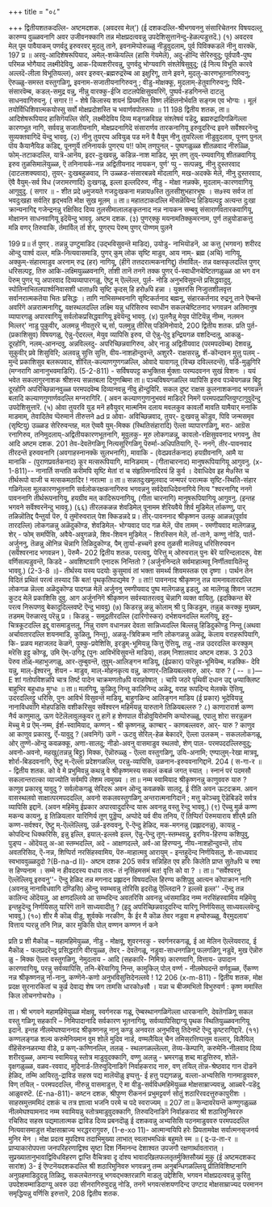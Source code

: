 +++
title = "०८"

+++
द्वितीयशतकदल्लि- अष्टमदशक. (अवदरव मेल्') 
(ई दशकदल्लि-श्रीभगवननु संसारिचेतनर विषयदल्लू कारुण्य वुळ्ळवनागि अवर उजीवनक्कागि तन्न मोक्षप्रदत्ववन्नु उपदेशिसुत्तानॆन्दु-हेळल्पडुत्तदॆ.) 
(१) अवदरव मेल् पूम पावैयाकम् पणर्वदु इरुवरवर् मुदलु ताने, इवनामॆप्पोरुळ्ळु नीडुवुदलाम्, पुर्व पिविक्कडलॆ नीनु वारक्कॆ, 
197 
प्र ॥ अरवु-आदिशेषरूपियाद, अमेल्-शय्कॆयल्लि (हासि गॆयमेलॆ), अदु-हॊन्दि सेरिरुवुदु; पूर्वपावै-पुष्प परिमळ भोगैयाद लक्ष्मीदेवियु, आक-दिव्यशरीरवन्नु, पुणर्वदु भोग्यवागि संश्लेषिसुवुदु; (ई नित्य विभूति कारवे अल्लदॆ-लीला विभूतियल्ल), अवर इरुवर्-ब्रह्मरुद्ररॆम्ब आ इक्षुरिगू, ताने इवने, मुदलु-कारणभूतनागिरुवनु; ऎरुळ्ळु-समस्त वस्तुगळिगू, इवनाम-सजातीयनागिरुवनु ; वीडु-मोक्षक्कू, मुदलाम्-हेतुवागिरुवनु; पिवि-संसारवॆम्ब, कडल्-समुद्र वन्नु, नीन्नु वारक्कु-ईजि दाटलपेक्षिसुववरिगॆ, पुष्पर्व-हडगिनन्तॆ दाटलु साधनवागिरुवनु. 
( सगार !! - 
शेषे किलास्य शयनं प्रियमस्ति विष्ण र्लक्षितनोर्भवति सङ्गम एव भोग्यः । मूलं तयोर्विधिशिवात्मकयोस्सु सर्वो मोक्षप्रदोशस्ति च भवार्णवपोतरूपः ॥ 
11 
198 
द्वितीय शतक, 
ता॥ आदिशेषरूपियाद हासिगॆयल्लि सेरि, लक्ष्मीदेविय दिव्य मङ्गळविग्रह संश्लेषवं पडॆदु, ब्रह्मरुद्रादिगळिगॆल्ला कारणभूत नागि, सर्ववन्नु सजातीयनागि, मोक्षप्रदनागिदॆ संसारार्णव तारकनागियू इरुवुदरिन्द इवने सर्वेश्वरनॆन्दु सुव्यक्तवागिदॆ यॆन्दु भाववु. 
(२) नीनु तुयर्‌प्प 
अवियुळ् पड मनॆ वै 
वैयुम् 
नीनु तुयरिल्ला नीडुवुदलाव, पूनण् पुनल् पॊय कैयानैयिड‌ कडिद्द, पूनणुर्यॆ तनिनायर्क पुणर्‌प्प 
प!! फोम् तण्‌पुनल् - पुष्पगळुळ्ळ शीतळवाद नीरुळ्ळि, फोम्-तटाकदल्लि, यात्रॆ-आनॆय, इदर-दुःखवन्नु, कडिन्न-नाश माडिद, भूम् तण् तुय्-रम्यवागियू शीतळवागियू इरुव तुळसिमालॆयुळ्ळ, ऎ तनिनायर्क-नन्न अद्वितीयनाद नायकन, पुर्ण' प्पु - सत्पन्नवु, नीनु दुस्तरवाद (दाटलशक्यवाद), तुयर्- दुःखबहुळवाद, नि उळ्ळड-संसारबन्नवे मॊदलागि, मख-अदक्कॆ मेलॆ, नीनु दुस्तरवाद, ऎवै वैयुम्-सर्व विध (जरामरणादि) दुःखगळू, इल्ला इल्लदिरुव, नीडु - मोक्षा नन्नक्कॆ, मुदलाम्-कारणवागियू आगुवुदु. 
( सगार ॥ - 
शीत प्रदे ७मुजयते गजदुःखकना मन्नाय७स्ति तुलसीशुभहारभूषः । स७स्य सर्वज तां भवदुःखहा सर्वति्र हृद्भवति मोक्ष सुख मूलम् ॥ 
ता॥ महातटाकदल्लि मॊसळॆयिन्द हिडियल्पट्टु अत्यन्त दुःखा क्रान्यनागिद्द गजेन्द्रनन्नु रक्षिसिद दिव्य तुलसीमालालङ्कृतनाद नन्न नायकन सम्बवु संसारार्णवतारकवागियू, मोक्षानन 
साधनवागियू इदॆयॆन्दु भाववु. 
अष्टम दशक. 
(३) पुणर्‌क्कु मयनामतिक्कुमरनाम, पुर्ण तन्नुयोडाकत्तु मन्नि वणर्‌ 
तिरुवाकि, र्तमार्विल् र्ता शेर्, पुणर्‌प्प‍ पॆरुम् पुणर्‌ पॊण्णम् पुलने 

199 
प्र॥ र्त पुणर्‌ . तन्नन्नु उण्टुमाडिद (उद्भविसुवन्तॆ माडिद), उयोडु- नाभियॊडनॆ, आ कत्तु (भगवन) शरीरद ऒन्दु पार्श्व दल्ल, मन्नि-नित्यवासमाडि, पुणर्‌ कुम् लोक सृष्टि माडुव, आय नाम्- ब्रह्म (अचि) नागियू, अक्कुम्-संहारमाडुव अरनाम् रुद्र (हर) नागियू, (हीगॆ तत्तदरात्मकनागिद्दु) र्तमार्विल्- तन्न वक्षस्कृलदल्लि पुणर्‌ धरिसल्पट्ट, तिरु आकि-लक्ष्मियुळ्ळवनागि, र्ताशी तानॆ तनगॆ तक्क पुणर्‌ र्प-स्वाधीनचेष्टितगळुळ्ळ आ भग वन पॆरुम् पुणर्‌ प्पु अपारवाद दिव्यव्यापारगळु, ऎष्टु म् ऎल्लॆल्ल, पुर्ल- नोडि अनुभविसुवन्तॆ प्रसिद्धवादुवु. 
स्पोतिनाभितलपार्श्वनिवासशी 
धाता७पि सृष्टि कृदस् हि हरो७पि हन्ना । युक्तरसि निजाुतशीलवृत्त सर्वानरात्मकतॆया भितः प्रसिद्धः । 
तागि नाभिसम्भवनागि सृष्टिकर्तनाद बह्मनू, संहारकर्तनाद रुद्रनू ताने ऎम्बन्तॆ अवरिगॆ अन्नरात्मनागिद्दु, वक्षस्थलदल्लि लक्ष्मि यन्नु धरिसिरुव स्वाधीन सकलचेष्टितनाद भगवन्नन अतिमानुष व्यापारगळु अपारवागियू सर्वलोकप्रसिद्धवागियू इवॆयॆन्दु भाववु. 
(४) पुलनैन्नु मेयुव पॊटियॆन्नु नीम्म, नलमन मिल्लर्' नाडु पुकुवीर्, अलमन्नु नीवतुररॆ च्,र्सा, पलमुन्नु तीरिस् पडिमिनोवादे, 
200 
द्वितीय शतक. 
प्रति पुर्त-(प्रकाशिसुव) विषयगळु, ऐन्नु-ऐदरल्ल, मेयुव व्यापिसि इरुव, पॊ ऐन्नु-ऐदु इन्द्रियगळ वशदिन्दलू, आकळु- दूरहोगि, नलम्-आनन्दवु, अन्नविल्लदु- अपरिच्छिन्नवागिरुव, ओर् नाडु अद्वितीयवाद (परमपदवॆम्ब) देशवन्नु, सुकुवीर् प्रवे शिसुविरि; अलवन्नु सुत्ति सुत्ति, वीय-नाशहॊन्दुवन्तॆ, अशुररै- राक्षसरन्नु, र्शॆ-कॊन्दवन मुत्तु पलम् - मुन्दॆ प्रकाशिसुव बलरूपवाद, शीरिल्-कल्याणगुणगळल्लि, ओवादे यावागलू (विच्छ दविल्लदन्तॆ), पर्डि-मुळुगिरि (मग्नरागि आनानुभवमाडिरि). (5-2-811) - 
सर्विषयपट्ट कभुक्तिस र्मुक्ताः परम्पदवनन सुखं विशनः । ययं भवेत सकलागुरनाशक 
श्रीशस्य सन्नतबला दिगुणब्बिमा 
ता॥ पञ्चविषयगळल्लि व्यापिसि इरुव पञ्चेयगळन्न बिट्टु दूरहोगि अपरिच्छिन्नानवुळ्ळ परमपदवॆम्ब दिव्यानवन्नु नीवु हॊन्दुविरि. सकल दुष्ट राक्षस कुलनाशकनाद भगवन्नन बलादि कल्याणगुणार्णवदल्लि मग्नरागिरि. ( अवन कल्याणगुणानुभववं माडिदरॆ निमगॆ परमपदप्राप्तियुण्टागुवुदॆन्दु उपदेशिसुत्तारॆ. (५) ओवा तुयरवि युड मनॆ हवैयुवर् 
मात्मनिम दलाय मवलकुव कावर्लो मावति यामैयार् मनाकि माडमाम्, तेवादितेव प्पॆरुमार्न तीरुत्तने 
ad 
प्र ओवा- अविच्छिन्नवाद, तुयर्- दुःखवन्नु कॊडुव, पिवि जन्मसमृव (सृष्टियु) उळ्ळड सेरिरुवन्तह, मल ऎव्ववै युम्-मिक्क (स्थितिसंहारादि) ऎल्ला व्यापारगळिगू, मरा- आग्रॆस रनागिरुव, तनिमुदलाय्-अद्वितीयकारणभूतनागि, मूवुलकु- मूरु लोकगळन्नू, कावलो-रक्षिसुववनाद भगवनु, तेव आदि 
अष्टम दशक. 
201 
तेव-देवतॆगळिगू नित्यसूरिगळिगू पॆरुर्मा-अधिपतियागि, ऎ- ननगॆ, तीर-पावनवाद तीरदन्तॆ इरुववनागि (अवगाहस्नानक्कॆ सुलभनागि), मावाकि - (वेदप्रवर्तकनाद) हयग्रीवनागि, आमै या मानाकि - (पुराणप्रवर्तकनाद) कूर मत्सरूपियागि, मानिडमाम् - (गीताचारनाद) मानुषरूपियागियू आगुवनु. 
(x-1-811)-- 
नानार्ति सन्तति करीमपि सृष्टि मेतां 
रां च संहृतिमनादिरयं हि कुर्व । देवाधिदेव इह मे७स्ति च तीर्थरूपो 
वाजी च मत्सकमठादिर ! नरात्मा ॥ 
ता॥ सन्नतदुःखमूलवाद जन्मपरं परात्मक सृष्टि-स्थिति-संहार गळिगॆल्ला मूलकारणभूतनागि सर्वलोकरक्षकनागिरुव भगवन्ननु सर्वदेवाधिदेवनागिये नित्य "श्वरनागिद्द ननगॆ पावननागि तीर्थरूपनागियू, हयग्रीव मत् कादिरूपनागियू, (गीता चारनागि) मानुषरूपियागियू आगुवनु. (इन्तह भगवने सर्वॆश्वरनॆन्दु भाववु.) 
(६६) तीरलकळन्न शेवडिमेल् पूनामम 
शेरियवैये शिर्व मुडिमेल् र्ताकण्णु, पार्‌ तळिन्नॊतिद्द पैन्तुर्या पॆरु, पे‌ तुमॊरुवराल् पेश क्किडन्नदे 
प्र। तीर्‌-पावननाद श्रीकृष्णन उलकु आळन्न(पूर्वाव तारदल्लि) लोकगळन्नु अळॆदुकॊण्ड, शेवडिमेल्- भोग्यवाद पाद गळ मेलॆ, पॊव तामम् - रमणीयवाद मालॆगळन्नु, शेर् - 
फोम् समर्पिसि, अवैये-अवुगळन्ने, शिव-शिवन मुडिमेल् - शिरस्सिन मेलॆ, र्ता-ताने, कण्णु नोडि, पा‌र्त- अर्जुननु, तॆळन्नु ऒनिन्न चॆन्नागि तिळिदुकॊण्ड, पैम् तुार्या-हच्चगॆ इरुव तुळसी मालॆयन्नु धरिसिरुववन (सर्वॆश्वरनाद भगवन्नन ), पॆरुमै- 
202 
द्वितीय शतक, 
परत्ववु, पेरित्तु म् ओरुवराल् पुनः बेरॆ यारिन्दलादरू, वेश वर्णिसल्पडुवन्तॆ, किडदे - अवशिष्टवागि एनादरू निन्तितो ? (अर्जुननिन्दले सर्वमाहात्मवू निर्णीतवायितॆन्दु भाववु.) 
(2-3-8 ॥)- 
तीर्थस्य यस्य पदयोः कुसुमावं तां 
भक्ता समर्थ्य शिवमस्तक एव दृष्णा । पार्थन तेन विदितं प्रथितं परत्वं 
तस्याद किं बत! पृथकृतिपाद्यमेव ? ॥ 
ता!! पावननाद श्रीकृष्णनु तन्न वामनावतारदल्लि लोकगळ न्नॆल्ला अळॆदुकॊण्ड पादगळ मेलॆ अर्जुननु रमणीयवाद पुष्प मालॆगळन्नु इडलु, आ मालॆगळु शिवन जटाम कुटद मेलॆ प्रकाशिसि दुवु. आग अर्जुननिगॆ श्रीकृष्णन सर्वस्यातरत्ववु चॆन्नागि व्यक्त वायितु. (इदक्किन्त बेरॆ परत्व निरूपणवु बेकादुदिल्लवष्टॆ ऎन्दु भाववु) 
(७) किडरन्नु ळन्नु कोलाम् श्री पु किडडुम, तन्नुळ् करक्कु मुख्यम्, तडमम् पॆरुळारवु परॆन्नु 
प्र । किडन्नु - समुद्रतीरदल्लि (दारिगोस्कर) दर्भशयनदल्लि मलगियू, इरुु-चित्रकूटदल्लि इद्दु वासमाडुत्तलू, निन्नु रावण वधानन्नर देवता सान्निध्यदल्लि बिल्लन्नु हिडिदुकॊण्डु निन्तू (अथवा अर्चावतारदल्लि शयनमाडि, कुळितू, निन्तू), अळन्नु-त्रिविक्रम नागि लोकगळन्नु अळॆदू, कॆलाय वराहरूपियागि, कि- प्रळय महाजलद कॆळगॆ, पुक्कु-प्रवेशिसि, इरडुम्-भूमियन्नु कित्तु ऎत्तियू, तन्नु -तन्न उदरदल्लि करक्कुम् मरॆसि इट्टु कॊण्डू, उमि ऎम्-उगिदू (पुनः आविर्भविसुवन्तॆ माडिय), तडम् निशालवाद 
अष्टम दशक. 
3 
203 
पॆरुव तोळ्-महाभुजगळु, आर-तुम्बुवन्तॆ, तुवुम्-आलिङ्गन माडियू, (ईप्रकार) पारॆन्नुव-भूमियॆम्ब, मडक्कि- देवि यन्नु, माल्-ईश्वरनु, शॆयन - माडुव, माल्-मोहनकृत्य वन्नु, काणार्-तिळियबल्लवरु, आर्- यारु ? 
( -- ॥ )— 
E 
शां गतोपविशन्नपि चात्र तिर्ष्ट पादेन चाक्रमणतो७पि वराहवेषात् । 
चापि जठरे पृथिवीं दधान 
उद्द 
७प्याक्लिष्ट बाहुभिर 
बहुधा७ मुग्धः ॥ 
ता॥ मलगियू, कुळितू निन्तू कालिनिन्द अळॆदू, वराह रूपदिन्द मेलक्कॆ ऎत्तियू, उदरदल्लिट्टु धरिसि, पुनः आविर्भ विसुवन्तॆ माडियू, बाहुगळिन्द आलिङ्गन माडिय (ई प्रकार) भूदेवियन्नु नानाविधवागि मोहपडिसि वशीकरिसुव सर्वॆश्वरन महिमॆयन्नु यारुताने तिळियबल्लरु ? 
८) काणारारार्श कण्ण नैर्य काणुमालु, 
ऊण पेटॆलॆलावुलकुवर तु हागॆ ह शेणपाल वीडोवुयिरोमणि कप्पोरुळ्ळु, एपालु शोरा सरन्नुळन मॆच्चु मे 
प्र ऎम्-नम्म, ईर्श-स्वामियाद, कण्णन् - श्री कृष्णनन्नु, काण्बार् - काणबल्लवरु, आर्- यारु ? काणुव आ काणुव प्रकारवु, र्ऎ-यावुदु ? (अवनिगॆ) ऊणॆ - ऊटवु सेरिल्-हेळ बेकादरॆ, ऎल्ला उलकम् - सकललोकगळू, ओर्‌ तुण्णॆ-ऒन्दु कवळक्कू, अणा-सालदु; नीडो-अवनु वासमाडुव स्थलवो, शेण् पाल- परमपददल्लिरुवुदु; अवनो-अवनो, महखु(तन्नन्नु बिट्टु) मिक्क, ऎन्नॊरुळ्ळु - ऎल्ला वस्तुगळिगू, उयि‌-अनामि; एण्पालुम्-रेखा मात्रवू, शोर्रा-बिडदवनागि, ऎष्टु म्-ऎल्ला प्रदेशगळल्लि, परन्नु-व्यापिसि, उळनान-इरुववनागिद्दानॆ. 
204 
( स-गा-र ॥ - 
द्वितीय शतक. 
को वे मे प्रभुमिवन्नु कथन्नु वे श्रीकृष्णमस्य सकलं कबळं जगत् स्यात् । स्नानं परं पदमसौ सकलान्तरात्का व्याज्योति सर्वमपि लेशम त्वमुख्य । 
ता॥ नम्म स्वामियाद श्रीकृष्णनन्नु काणुववरु यारु ? काणुव प्रकारवु यावुदु ? सर्वलोकगळू सेरिदरू अवन ऒन्दु कवळक्कॆ सालदु. ई रीति अवन ऊटदक्रम. अवन वासस्थलवो साक्षात्परमपददल्लि, अवनो सकलवस्तुगळिगू अन्तरात्मनागिदानॆ ; मत्तु कॊञ्चवू ऎडॆबिडदॆ सर्वत्र व्यापिसि इद्दानॆ. (अवन महिमॆयु ईप्रकार अपारवादुदरिन्द यारू अवनन्नु वस्तु 
रॆन्दु भाववु.) 
(९) ऎच्चु मुर्ळ कण्ण मकन्य कायनु, 
इ 
तिळियलार 
यारिणिर्य तूण् पुड्डॆप्प, 
अप्पोदे यर्व वीय तनिय, ऎं तिप्पिर्रा पॆरुमयाराय 
शीर्‌मै 
प्रति कण्ण-सर्वश्वर, ऎष्टु म्-ऎल्लॆल्लियू, उर्ळ-इरुववनु, ऎ-ऎन्दु हेळिद, मक-मगनन्नु (प्रह्लादनन्नु), कायन्नु - कोपदिन्द धिक्करिसि, इन्नु इल्लि, इयाल्-इल्लवे इल्ल, ऎन्नु-ऎन्दु तूण्-स्तम्भवन्नु, इरणिय-हिरण्य कशिपुवु, पुड्प्प - ऒदॆयलु अ-आ स्तम्भदल्लि, अदे - आक्षणदल्ले, अर्व-आ हिरण्यनु, नीय-नाशहॊन्दुवन्तॆ, तोय अवतरिसिद, ऎ-नन्न, शिप्पिर्रा नरसिंहस्वामिय, पॆरु-माहात्मवु आरायुम् - इन्तहुदॆन्द निर्णयिसलु, शे‌-साध्यवाद स्वभाववुळ्ळदुदो ?(B-na-d II)- 
अष्टम दशक 
205 
सर्वत्र सन्निहित एव हरिः किलेति 
प्राप्त सुते७पि च रुषा स हिण्यनाम । सम्मे न हीवददस्य वधाय तत्व- 
तं नृसिंहमसमं बत! वृत्ति को वा ? । 
ता॥ “सर्वेश्वरनु ऎल्लॆल्लियू इरुवनु''- ऎन्दु हेळिद तन्न मगनाद प्रह्लादन विषयदल्लि हिरण्य कशिपुवु आत्यन कॊपाक्रान नागि (अवनन्नु नानाविधवागि दण्डिसि) ऒन्दु स्वम्भवन्नु तोरिसि इदरॊळु ऎल्लिदानॆ ? इल्लवॆ इल्ल'' -ऎन्दु तन्न कालिन्द ऒदॆयलु, आ क्षणदल्लिये आ सम्भदिन्द अवतरिसि अवनन्नु ध्वंसमाडिद नम्म 
नरसिंहस्वामिय महिमॆयु इन्तहुदॆन्दु निर्णयिसलु यारिगॆ तानॆ साध्यवादीतु ? (इदु अपरिच्छिन्नवादुदरिन्द यारिगू निर्णयिसलु साध्यवल्लवॆन्दु भाववु.) 
(१०) शीर मै कॊळ् वीडु, शुर्वक्कॆ नरकीण, 
कै 
ईर मै कॊळ तेवर नडुवा म हप्पोरुळ्ळु, वैर्‌मुदलाय' वित्ताय प्परन्नु तनि निन्न, कार मुकिसि पोल् वण्णन कण्णन र्न कने 

प्रति प्र शी‌ मैकॊळ् – महामहिमॆयुळ्ळ, नीडु - मोक्षवू, शुवरनरकु - स्वर्गनरकगळू, ई आ मेलिन ऎल्लॆयवराद, ई‌ मैकॊळ् - फलप्रदरॆन्दु प्रसिद्धरागि वीरयुळ्ळ, तेवर् - देवतॆगळू, नडुवा-साधनगळिगू फलगळिगू नडुवॆ, मुख ऎन्नॊरु ळु - मिक्क ऎल्ला वस्तुगळिगू, ने‌मुदलाय - आदि (सहकारि- निमित्र) कारणवागि, वित्ताय- उपादान कारणवागियू, परन्नु सर्वव्यापिसि, तनि-बेरॆयागियू निन्त, का‌मुकिल् पोल् वर्ण्ण - नीलमेघदन्तॆ वर्णवुळ्ळ, र्ऎकण्ण नन्न श्रीकृष्णनन्नु र्ना-नानु, कण्णॆने-कणो अनुभविसुत्तिदेनल्लवे ! 
12 
206 
(x-m-811) - 
द्वितीय शतक, 
मोक्ष प्रदक्ष सुरनारकितां च कुर्व्र देवाद्य शेष जग तामसि धारको७सौ । यन्ना च बीजमभितो विभुरुवर्ण : कृष्ण ममास्ति किल लोचनगोचरो७ । 

ता। श्री भगवने महामहिमॆयुळ्ळ मोक्षवू, स्वर्गनरक गळू, ऎम्बस्थानगळिगॆल्ला धारकनागि, देवतॆगळिगू सकल वस्तु गळिगू सहकारि – निमिपादानादि सर्वकारण भूतनागियू, सर्वव्यापिसिद्दाग्यू पृथक स्थितियुळ्ळवनागियू इदानॆ. इन्तह नीलमेघश्याननाद श्रीकृष्णनन्नु नानु कण्डु अनवरत अनुभविसु तिदेनष्टॆ ऎन्दु कृष्टरागिद्दारॆ. 
(११) कण्णलङ्गळ शल्य करुमेनियमान वुम शोलॆ मुदिव नार्ड, वण्मलैयिल् चैन तमिस्‌रत्तिप्पत्तुम वल्लार्, विलैयिल् वीहॆसॆरुनळरम्या वीडे, 
प्र कण्-कण्णिनल्लि, तलळ् - स्थलगळल्लॆल्ला, तॆय्य-कॆम्पागि, करुमेनि-नीलवाद दिव्य शरीरवुळ्ळ, अमान्य स्वामियन्नु स्तोत्र माडुवुदक्कागि, वण्णु अलन्नु - भ्रमरगळु शब्द माडुत्तिरुव, शोलॆ-वृक्षगळुळ्ळ, वळव-रववाद, मुदिनार्ड-तिरुवुदिनाडिगॆ निर्वाहकराद नारु, वण् तयिल् तॊन्न-श्रेष्ठवाद गान दॊडनॆ हेळिद, तम्मि आयिरतु-द्राविड सहस्र पद्य मालॆयॊळु इप्पत्तु- ई हत्तु पद्यगळन्नु, वल्ला‌-अभ्यसिसि गानमाडुववरु, विण् तयिल् - परमपददल्लि, नीरुन्नु वासमाडुत्त, ऎ मा वीडु-सर्वविधमहिमॆयुळ्ळ मोक्षसाम्राज्यवन्नु, आळ्वरे-पडॆदु आळुवरष्टॆ. 
(£-na-811)- 
कष्टन दशक, 
श्रीपुण्ण रीकननं प्रभुमट्टवर्ण सोतुं शठारिरवदत्तुरुकापुरीशः । साहस्रमुत्तममिदं दशकं च तत्र 
ज्ञात्वा भजनि परमे च पदे स्वराज्यम् ॥ 
207 
ता॥ कॆन्दावरॆयन्तॆ कण्णुगळुळ्ळ नीलमेघश्यामनाद नम्म स्वामियन्नु स्तोत्रमाडुवुदक्कागि, तिरुवदिनाडिगॆ निर्वाहकराद श्री शठारिमुनिवररु रचिसिद सहस्र पद्यमालात्मक द्राविड दिव्य प्रबनदॊळु ई दशकवन्नु अभ्यसिसि पठनमाडुववरु परमपददल्लि नित्यवासमाडुत्त मोक्षसाम्राज्य भरद्धररागुवरु, 
(1-e-xo 11)- 
आत्मान्वयिपि हरेः प्रियतामवेक्ष सर्वात्मनसृजनर्य मुनिर मेन । मोक्ष प्रदत्व मुपदिश्य तदाभिमुख्या लाभात् स्वलाभमधिकं बहुमते स्म ॥ 
( द्र-उ-ता-र ॥ 
प्राप्याकारोपपत्ता जनपरिहरणाद्विश्व सृष्टा दिश र्निमानन्द देशाश्वत उपजगौ रक्षणार्थावतारात् । सुप्रख्यातानुभावाद्विविधविहरण द्वाप्ति वैचित्रवा दृ र्दाश्य भावादखिलफलतृतर्मुक्तिसौख्यं मुकु (ई अष्टमदशकद सारांश) 
3- 
ई ऎण्टनॆयदशकदल्लि श्री शठारिमुनिव‌रु भगवन्ननु तम्म अनुबन्धिगळल्लियू प्रीतिविशिष्टनागि अनुग्रहमाडिदुदन्नु तिळिदु, सकलचेतनरन्नू भगवद्भक्तरन्नागि माडलु उद्देशिसि, भगवन मोक्षप्रदत्ववन्नु कुरितु उपदेशवम्माडिदाग्यू अवरु उदा सीनरागिरुवुदन्नु नोडि, तनगॆ भगवत्संशयणदिन्द उण्टाद मोक्षसाम्राज्यद परमानन समृद्धियन्नु वर्णिसि इरुत्तारॆ, 
208 
द्वितीय शतक. 
